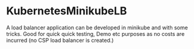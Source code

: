 # KubernetesMinikubeLB
A load balancer application can be developed in minikube and with some tricks. Good for quick quick testing, Demo etc purposes as no costs are incurred (no CSP load balancer is created.)
